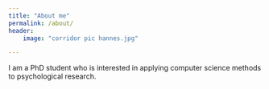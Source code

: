 ```yaml
---
title: "About me"
permalink: /about/
header: 
	image: "corridor pic hannes.jpg"

---
```


I am a PhD student who is interested in applying computer science methods to psychological research.